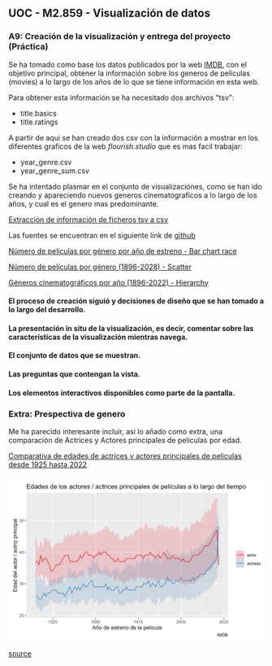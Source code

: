 ## UOC - M2.859 - Visualización de datos
### A9: Creación de la visualización y entrega del proyecto (Práctica)

Se ha tomado como base los datos publicados por la web [IMDB](https://www.imdb.com/interfaces/), con el objetivo principal, obtener la información sobre los generos de peliculas (movies) a lo largo de los años de lo que se tiene información en esta web.

Para obtener esta información se ha necesitado dos archivos "tsv":
- title.basics
- title.ratings

A partir de aqui se han creado dos csv con la información a mostrar en los diferentes graficos de la web _flourish.studio_ que es mas facil trabajar:

- year_genre.csv
- year_genre_sum.csv

Se ha intentado plasmar en el conjunto de visualizaciónes, como se han ido creando y apareciendo nuevos generos cinematograficos a lo largo de los años, y cual es el genero mas predominante.

[Extracción de información de ficheros tsv a csv](/html/imdb-pra4_gerenos_peliculas.html)

Las fuentes se encuentran en el siguiente link de [github](https://github.com/jamluque-uoc/M2859-Visualizacion-Datos-PRA2/tree/gh-pages)

[Número de películas por género por año de estreno - Bar chart race](https://public.flourish.studio/visualisation/8334735/)


[Número de películas por género (1896-2028) - Scatter](https://public.flourish.studio/visualisation/8334891/)


[Géneros cinematográficos por año (1896-2022) - Hierarchy](https://public.flourish.studio/visualisation/8334545/)


#### El proceso de creación siguió y decisiones de diseño que se han tomado a lo largo del desarrollo.


#### La presentación in situ de la visualización, es decir, comentar sobre las características de la visualización mientras navega.


#### El conjunto de datos que se muestran.


#### Las preguntas que contengan la vista.


#### Los elementos interactivos disponibles como parte de la pantalla.


### Extra: Prespectiva de genero

Me ha parecido interesante incluir, asi lo añado como extra, una comparación de Actrices y Actores principales de peliculas por edad.

[Comparativa de edades de actrices y actores principales de peliculas desde 1925 hasta 2022](/html/imdb-pra4_actor_actriz_edad.html)

![Images](/img/actores_actrices.png)

[source](https://minimaxir.com/2018/07/imdb-data-analysis/)

